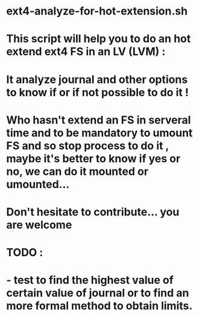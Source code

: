# ext4-analyze-for-hot-extension.sh
#
#
#
# This script will help you to do an hot extend ext4 FS in an LV (LVM) :
#
# It analyze journal and other options to know if or if not possible to do it !
# 
# Who hasn't extend an FS in serveral time and to be mandatory to umount FS and so stop process to do it , maybe it's better to know if yes or no, we can do it mounted or umounted...
#
# Don't hesitate to contribute... you are welcome
# 
# TODO :
#  - test to find the highest value of certain value of journal or to find an more formal method to obtain limits.
#  
